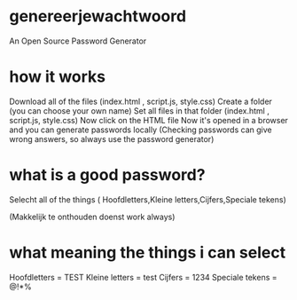 # genereerjewachtwoord
An Open Source Password Generator

# how it works
Download all of the files (index.html , script.js, style.css)
Create a folder (you can choose your own name)
Set all files in that folder  (index.html , script.js, style.css)
Now click on the HTML file
Now it's opened in a browser and you can generate passwords locally
(Checking passwords can give wrong answers, so always use the password generator)

# what is a good password?
Selecht all of the things ( Hoofdletters,Kleine letters,Cijfers,Speciale tekens)

(Makkelijk te onthouden doenst work always)
# what meaning the things i can select
Hoofdletters = TEST
Kleine letters = test
Cijfers = 1234
Speciale tekens = @!*%




